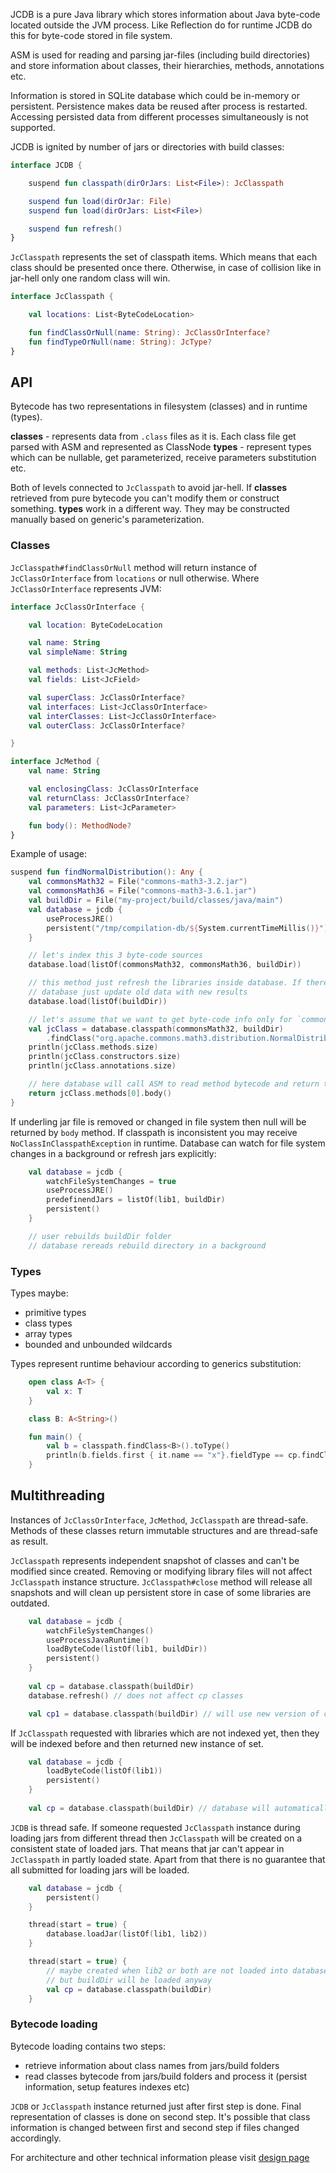 JCDB is a pure Java library which stores information about Java byte-code located outside the JVM process. Like Reflection do for runtime JCDB do this for byte-code stored in file system.

ASM is used for reading and parsing jar-files (including build directories) and store information about classes, their hierarchies, methods, annotations etc.

Information is stored in SQLite database which could be in-memory or persistent. Persistence makes data be reused after process is restarted. Accessing persisted data from different processes simultaneously is not supported.

JCDB is ignited by number of jars or directories with build classes:

```kotlin
interface JCDB {

    suspend fun classpath(dirOrJars: List<File>): JcClasspath

    suspend fun load(dirOrJar: File)
    suspend fun load(dirOrJars: List<File>)

    suspend fun refresh()
}
```

`JcClasspath` represents the set of classpath items. Which means that each class should be presented once there.
Otherwise, in case of collision like in jar-hell only one random class will win.

```kotlin
interface JcClasspath {

    val locations: List<ByteCodeLocation>

    fun findClassOrNull(name: String): JcClassOrInterface?
    fun findTypeOrNull(name: String): JcType?
}
```

## API

Bytecode has two representations in filesystem (classes) and in runtime (types).

**classes** - represents data from `.class` files as it is. Each class file get parsed with ASM and represented as ClassNode
**types** - represent types which can be nullable, get parameterized, receive parameters substitution etc.

Both of levels connected to `JcClasspath` to avoid jar-hell. If **classes** retrieved from pure bytecode you can't modify them or construct something. **types** work in a different way. They may be constructed manually based on generic's parameterization.

### Classes

`JcClasspath#findClassOrNull` method will return instance of `JcClassOrInterface` from `locations` or null otherwise. Where `JcClassOrInterface` represents
JVM:

```kotlin
interface JcClassOrInterface {

    val location: ByteCodeLocation

    val name: String
    val simpleName: String

    val methods: List<JcMethod>
    val fields: List<JcField>

    val superClass: JcClassOrInterface?
    val interfaces: List<JcClassOrInterface>
    val interClasses: List<JcClassOrInterface>
    val outerClass: JcClassOrInterface?

}

interface JcMethod {
    val name: String

    val enclosingClass: JcClassOrInterface
    val returnClass: JcClassOrInterface?
    val parameters: List<JcParameter>

    fun body(): MethodNode?
}
```

Example of usage:

```kotlin
suspend fun findNormalDistribution(): Any {
    val commonsMath32 = File("commons-math3-3.2.jar")
    val commonsMath36 = File("commons-math3-3.6.1.jar")
    val buildDir = File("my-project/build/classes/java/main")
    val database = jcdb {
        useProcessJRE()
        persistent("/tmp/compilation-db/${System.currentTimeMillis()}")
    }

    // let's index this 3 byte-code sources
    database.load(listOf(commonsMath32, commonsMath36, buildDir))

    // this method just refresh the libraries inside database. If there are any changes in libs then 
    // database just update old data with new results
    database.load(listOf(buildDir))

    // let's assume that we want to get byte-code info only for `commons-math3` version 3.2
    val jcClass = database.classpath(commonsMath32, buildDir)
        .findClass("org.apache.commons.math3.distribution.NormalDistribution")
    println(jcClass.methods.size)
    println(jcClass.constructors.size)
    println(jcClass.annotations.size)

    // here database will call ASM to read method bytecode and return the result
    return jcClass.methods[0].body()
}
```

If underling jar file is removed or changed in file system then null will be returned by `body` method.
If classpath is inconsistent you may receive `NoClassInClasspathException` in runtime. Database can watch for file system 
changes in a background or refresh jars explicitly:

```kotlin
    val database = jcdb {
        watchFileSystemChanges = true
        useProcessJRE()
        predefinendJars = listOf(lib1, buildDir) 
        persistent()
    }

    // user rebuilds buildDir folder
    // database rereads rebuild directory in a background
```

### Types

Types maybe:
- primitive types
- class types
- array types
- bounded and unbounded wildcards

Types represent runtime behaviour according to generics substitution: 

```kotlin
    open class A<T> {
        val x: T
    }

    class B: A<String>()

    fun main() {
        val b = classpath.findClass<B>().toType()
        println(b.fields.first { it.name == "x"}.fieldType == cp.findClass<String>().toType()) // will print `true` 
    }

```


## Multithreading

Instances of `JcClassOrInterface`, `JcMethod`, `JcClasspath` are thread-safe. Methods of these classes return immutable structures 
and are thread-safe as result. 

`JcClasspath` represents independent snapshot of classes and can't be modified since created. Removing or modifying 
library files will not affect `JcClasspath` instance structure. `JcClasspath#close` method will release all snapshots and will 
clean up persistent store in case of some libraries are outdated.

```kotlin
    val database = jcdb {
        watchFileSystemChanges()
        useProcessJavaRuntime()
        loadByteCode(listOf(lib1, buildDir))
        persistent()
    }
    
    val cp = database.classpath(buildDir)
    database.refresh() // does not affect cp classes

    val cp1 = database.classpath(buildDir) // will use new version of compiled results in buildDir
```

If `JcClasspath` requested with libraries which are not indexed yet, then they will be indexed before and then 
returned new instance of set. 

```kotlin
    val database = jcdb {
        loadByteCode(listOf(lib1))
        persistent()
    }
    
    val cp = database.classpath(buildDir) // database will automatically process buildDir
```

`JCDB` is thread safe. If someone requested `JcClasspath` instance during loading jars from different
thread then `JcClasspath` will be created on a consistent state of loaded jars. That means that jar can't appear in 
`JcClasspath` in partly loaded state. Apart from that there is no guarantee that all submitted for loading jars will be 
loaded.

```kotlin
    val database = jcdb {
        persistent()
    }

    thread(start = true) {
        database.loadJar(listOf(lib1, lib2))            
    }

    thread(start = true) {
        // maybe created when lib2 or both are not loaded into database
        // but buildDir will be loaded anyway
        val cp = database.classpath(buildDir)  
    }
```

### Bytecode loading

Bytecode loading contains two steps:
- retrieve information about class names from jars/build folders 
- read classes bytecode from jars/build folders and process it (persist information, setup features indexes etc)

`JCDB` or `JcClasspath` instance returned just after first step is done. Final representation of classes is done on second step. 
It's possible that class information is changed between first and second step if files changed accordingly.  

For architecture and other technical information please visit [design page](./design.md)
